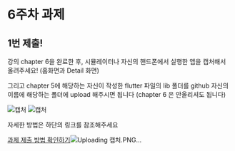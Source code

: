 # 6주차 과제

## 1번 제출!

강의 chapter 6을 완료한 후,
시뮬레이터나 자신의 핸드폰에서 실행한 앱을 캡처해서 올려주세요! (홈화면과 Detail 화면)

그리고 chapter 5에 해당하는 자신이 작성한 flutter 파일의 lib 폴더를 github 자신의 이름에 해당하는 폴더에 upload 해주시면 됩니다
(chapter 6 은 안올리셔도 됩니다)

![캡처](https://github.com/GDSC-Hanyang/2023-App-Study/assets/50435900/14a3ab17-8d3a-484e-94c5-35de6c9e58e1)
![캡처](https://github.com/GDSC-Hanyang/2023-App-Study/assets/50435900/2c91b00a-e9ab-4ef0-98b4-db8dbbb8b58e)


자세한 방법은 하단의 링크를 참조해주세요

[과제 제출 방법 확인하기](https://github.com/GDSC-Hanyang/2023-App-Study/issues/4)![Uploading 캡처.PNG…]()
